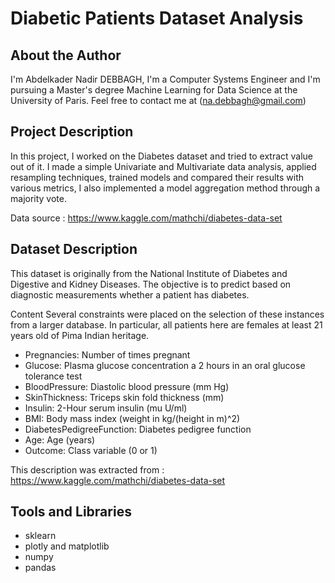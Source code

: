 # Diabetic Patients Dataset Analysis
## About the Author
I'm Abdelkader Nadir DEBBAGH, I'm a Computer Systems Engineer and I'm pursuing a Master's degree Machine Learning for Data Science at the University of Paris. Feel free to contact me at (na.debbagh@gmail.com)

## Project Description
In this project, I worked on the Diabetes dataset and tried to extract value out of it. I made a simple Univariate and Multivariate data analysis, applied resampling techniques, trained models and compared their results with various metrics, I also implemented a model aggregation method through a majority vote.

Data source : https://www.kaggle.com/mathchi/diabetes-data-set

## Dataset Description
This dataset is originally from the National Institute of Diabetes and Digestive and Kidney Diseases. The objective is to predict based on diagnostic measurements whether a patient has diabetes.

Content
Several constraints were placed on the selection of these instances from a larger database. In particular, all patients here are females at least 21 years old of Pima Indian heritage.

- Pregnancies: Number of times pregnant
- Glucose: Plasma glucose concentration a 2 hours in an oral glucose tolerance test
- BloodPressure: Diastolic blood pressure (mm Hg)
- SkinThickness: Triceps skin fold thickness (mm)
- Insulin: 2-Hour serum insulin (mu U/ml)
- BMI: Body mass index (weight in kg/(height in m)^2)
- DiabetesPedigreeFunction: Diabetes pedigree function
- Age: Age (years)
- Outcome: Class variable (0 or 1)

This description was extracted from : https://www.kaggle.com/mathchi/diabetes-data-set

## Tools and Libraries
- sklearn
- plotly and matplotlib
- numpy
- pandas
